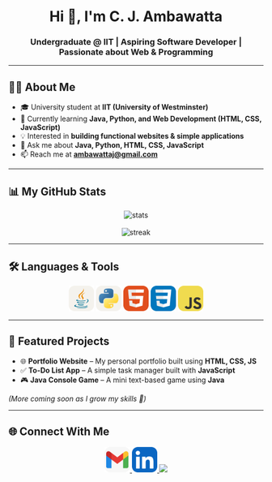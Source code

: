 <h1 align="center">Hi 👋, I'm C. J. Ambawatta</h1>
<h3 align="center">Undergraduate @ IIT | Aspiring Software Developer | Passionate about Web & Programming</h3>

---

## 👨‍💻 About Me  

- 🎓 University student at **IIT (University of Westminster)**  
- 🌱 Currently learning **Java, Python, and Web Development (HTML, CSS, JavaScript)**  
- 💡 Interested in **building functional websites & simple applications**  
- 💬 Ask me about **Java, Python, HTML, CSS, JavaScript**  
- 📫 Reach me at **ambawattaj@gmail.com**  

---

## 📊 My GitHub Stats  

<p align="center">
  <img src="https://github-readme-stats.vercel.app/api?username=chami123jano&theme=tokyonight&show_icons=true" alt="stats" />
  <br><br>
  <img src="https://github-readme-streak-stats.herokuapp.com?user=chami123jano&theme=tokyonight&hide_border=true" alt="streak" />
</p>

---

## 🛠️ Languages & Tools  

<p align="center">
  <img src="https://github.com/tandpfun/skill-icons/blob/main/icons/Java-Light.svg" width="50px"/>
  <img src="https://github.com/tandpfun/skill-icons/blob/main/icons/Python-Light.svg" width="50px"/>
  <img src="https://github.com/tandpfun/skill-icons/blob/main/icons/HTML.svg" width="50px"/>
  <img src="https://github.com/tandpfun/skill-icons/blob/main/icons/CSS.svg" width="50px"/>
  <img src="https://github.com/tandpfun/skill-icons/blob/main/icons/JavaScript.svg" width="50px"/>
</p>

---

## 📂 Featured Projects  

- 🌐 **Portfolio Website** – My personal portfolio built using **HTML, CSS, JS**  
- ✅ **To-Do List App** – A simple task manager built with **JavaScript**  
- 🎮 **Java Console Game** – A mini text-based game using **Java**  

*(More coming soon as I grow my skills 🚀)*  

---

## 🌐 Connect With Me  

<p align="center">
  <a href="mailto:ambawattaj@gmail.com">
    <img src="https://github.com/tandpfun/skill-icons/blob/main/icons/Gmail-Light.svg" width="50px"/>
  </a>
  <a href="https://linkedin.com/in/www.linkedin.com/in/chamindu-ambawatta-b62653362/" target="_blank">
    <img src="https://github.com/tandpfun/skill-icons/blob/main/icons/LinkedIn.svg" width="50px"/>
  </a>
  <a href="https://www.instagram.com/cj_.______" target="_blank">
    <img src="https://www.edigitalagency.com.au/wp-content/uploads/new-Instagram-icon-png-full-colour.png" width="50px"/>
  </a>
</p>
